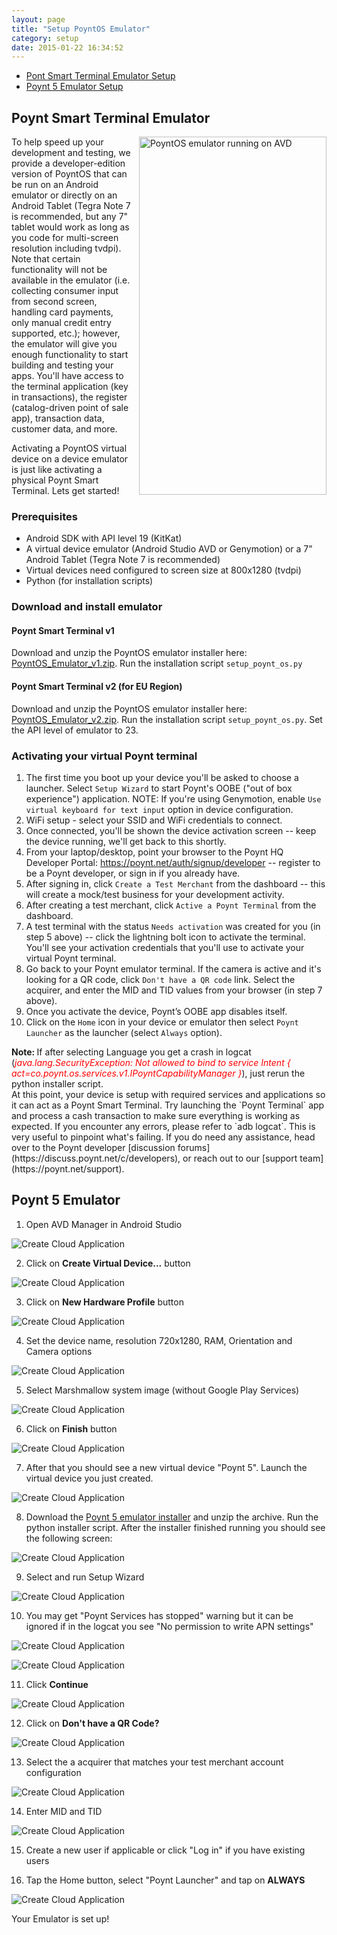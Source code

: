 ```yaml
---
layout: page
title: "Setup PoyntOS Emulator"
category: setup
date: 2015-01-22 16:34:52
---
```


 * [Pont Smart Terminal Emulator Setup](#p61)
 * [Poynt 5 Emulator Setup](#p5)

## <a name="p61"></a>Poynt Smart Terminal Emulator

<img style="float: right; margin-left: 10px; margin-top: 0px; width: 300px; height: 573px;" src="../assets/poynt_emulator_300x573.png" alt="PoyntOS emulator running on AVD" />
To help speed up your development and testing, we provide a developer-edition version of PoyntOS that can be run on an Android emulator
or directly on an Android Tablet (Tegra Note 7 is recommended, but any 7" tablet would work as long as you code for multi-screen resolution including tvdpi).
Note that certain functionality will not be available in the emulator (i.e. collecting consumer input from second screen, handling card payments, only manual credit entry supported, etc.);
however, the emulator will give you enough functionality to start building and testing your apps. You'll have access to the terminal application (key in
transactions), the register (catalog-driven point of sale app), transaction data, customer data, and more.

Activating a PoyntOS virtual device on a device emulator is just like activating a physical Poynt Smart Terminal. Lets get started!


### Prerequisites

* Android SDK with API level 19 (KitKat)
* A virtual device emulator (Android Studio AVD or Genymotion) or a 7” Android Tablet (Tegra Note 7 is recommended)
* Virtual devices need configured to screen size at 800x1280 (tvdpi)
* Python (for installation scripts)

### Download and install emulator
#### Poynt Smart Terminal v1
Download and unzip the PoyntOS emulator installer here: [PoyntOS\_Emulator\_v1.zip](https://poynt-emulator.s3.amazonaws.com/v1.2.26/PoyntOS_Emulator_Install_v235.zip). Run the installation script `setup_poynt_os.py`

#### Poynt Smart Terminal v2 (for EU Region)
Download and unzip the PoyntOS emulator installer here:
[PoyntOS\_Emulator\_v2.zip](https://poynt-emulator.s3.amazonaws.com/p61b/emulator-p61b-0917.zip). Run the installation script `setup_poynt_os.py`. Set the API level of emulator to 23.

### Activating your virtual Poynt terminal
1. The first time you boot up your device you'll be asked to choose a launcher. Select `Setup Wizard` to start Poynt's OOBE ("out of box experience") application. NOTE: If you're using Genymotion, enable `Use virtual keyboard for text input` option in device configuration.
2. WiFi setup - select your SSID and WiFi credentials to connect.
3. Once connected, you'll be shown the device activation screen -- keep the device running, we'll get back to this shortly.
4. From your laptop/desktop, point your browser to the Poynt HQ Developer Portal: https://poynt.net/auth/signup/developer -- register to be a Poynt developer, or sign in if you already have.
5. After signing in, click `Create a Test Merchant` from the dashboard -- this will create a mock/test business for your development activity.
6. After creating a test merchant, click `Active a Poynt Terminal` from the dashboard.
7. A test terminal with the status `Needs activation` was created for you (in step 5 above) -- click the lightning bolt icon to activate the terminal. You'll see your activation credentials that you'll use to activate your virtual Poynt terminal.
8. Go back to your Poynt emulator terminal. If the camera is active and it's looking for a QR code, click `Don't have a QR code` link. Select the acquirer, and enter the MID and TID values from your browser (in step 7 above).
9. Once you activate the device, Poynt’s OOBE app disables itself.
10. Click on the `Home` icon in your device or emulator then select `Poynt Launcher` as the launcher (select `Always` option).
  <div class="warning"> <span style="font-weight: bold;">Note: </span>If after selecting Language you get a crash in logcat (<span style="font-style: italic; color: #FF0000">java.lang.SecurityException: Not allowed to bind to service Intent { act=co.poynt.os.services.v1.IPoyntCapabilityManager }</span>), just rerun the python installer script.</div>
At this point, your device is setup with required services and applications so it can act as a Poynt Smart Terminal. Try launching the `Poynt Terminal` app and process a cash transaction to make sure everything is working as expected. If you encounter any errors, please refer to `adb logcat`.
This is very useful to pinpoint what's failing. If you do need any assistance, head over to the Poynt developer [discussion forums](https://discuss.poynt.net/c/developers), or reach out to our [support team](https://poynt.net/support).

<!-- feedback widget -->
<SCRIPT type="text/javascript">window.doorbellOptions = { appKey: 'eDRWq9iHMZLMyue0tGGchA7bvMGCFBeaHm8XBDUSkdBFcv0cYCi9eDTRBEIekznx' };(function(w, d, t) { var hasLoaded = false; function l() { if (hasLoaded) { return; } hasLoaded = true; window.doorbellOptions.windowLoaded = true; var g = d.createElement(t);g.id = 'doorbellScript';g.type = 'text/javascript';g.async = true;g.src = 'https://embed.doorbell.io/button/6657?t='+(new Date().getTime());(d.getElementsByTagName('head')[0]||d.getElementsByTagName('body')[0]).appendChild(g); } if (w.attachEvent) { w.attachEvent('onload', l); } else if (w.addEventListener) { w.addEventListener('load', l, false); } else { l(); } if (d.readyState == 'complete') { l(); } }(window, document, 'SCRIPT')); </SCRIPT>


## <a name="p5"></a>Poynt 5 Emulator

1) Open AVD Manager in Android Studio

![Create Cloud Application](../assets/p5emu01.png)

2) Click on **Create Virtual Device...** button

![Create Cloud Application](../assets/p5emu02.png)

3) Click on **New Hardware Profile** button

![Create Cloud Application](../assets/p5emu03.png)

4) Set the device name, resolution 720x1280, RAM, Orientation and Camera options

![Create Cloud Application](../assets/p5emu04.png)

5) Select Marshmallow system image (without Google Play Services)

![Create Cloud Application](../assets/p5emu05.png)

6) Click on **Finish** button

![Create Cloud Application](../assets/p5emu06.png)

7) After that you should see a new virtual device "Poynt 5". Launch the virtual device you just created.

![Create Cloud Application](../assets/p5emu07.png)

8) Download the [Poynt 5 emulator installer](https://poynt-emulator.s3.amazonaws.com/P5/p5-198.zip) and unzip the archive. Run the python installer script. After the installer finished running you should see the following screen:

![Create Cloud Application](../assets/p5emu08.png)

9) Select and run Setup Wizard

![Create Cloud Application](../assets/p5emu09.png)

10) You may get "Poynt Services has stopped" warning but it can be ignored if in the logcat you see "No permission to write APN settings"

![Create Cloud Application](../assets/p5emu10.png)

![Create Cloud Application](../assets/p5emu11.png)

11) Click **Continue**

![Create Cloud Application](../assets/p5emu12.png)

12) Click on **Don't have a QR Code?**

![Create Cloud Application](../assets/p5emu13.png)

13) Select the a acquirer that matches your test merchant account configuration

![Create Cloud Application](../assets/p5emu14.png)

14) Enter MID and TID

![Create Cloud Application](../assets/p5emu15.png)

15) Create a new user if applicable or click "Log in" if you have existing users

16) Tap the Home button, select "Poynt Launcher" and tap on **ALWAYS**

![Create Cloud Application](../assets/p5emu16.png)

Your Emulator is set up!
